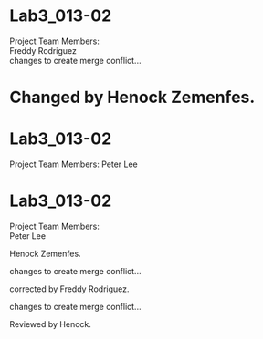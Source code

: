 # Lab3_013-02  
Project Team Members:  
Freddy Rodriguez  
changes to create merge conflict...

Changed by Henock Zemenfes. 
=======

# Lab3_013-02
Project Team Members: Peter Lee

# Lab3_013-02  
Project Team Members:  
Peter Lee  


Henock Zemenfes.

changes to create merge conflict...

corrected by Freddy Rodriguez.




changes to create merge conflict...


Reviewed by Henock. 
